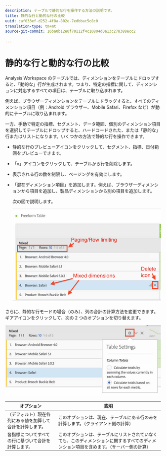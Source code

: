 ```yaml
---
description: テーブルで静的な行を操作する方法の説明です。
title: 静的な行と動的な行の比較
uuid: caf033ef-d252-4f8a-802e-7edbbac5c8c0
translation-type: tm+mt
source-git-commit: 16ba0b12e0f70112f4c10804d0a13c278388ecc2

---
```



# 静的な行と動的な行の比較

Analysis Workspace のテーブルでは、ディメンションをテーブルにドロップすると、「動的な」行が生成されます。つまり、特定の指標に関して、ディメンションに対応するすべての項目は、テーブルに取り込まれます。

例えば、ブラウザーディメンションをテーブルにドラッグすると、すべてのディメンション項目（例：Android ブラウザー、Mobile Safari、Firefox など）が動的にテーブルに取り込まれます。

一方、手動で特定の指標、セグメント、データ範囲、個別のディメンション項目を選択してテーブルにドロップすると、ハードコードされた、または「静的な」行またはリストになります。いくつかの方法で静的な行を操作できます。

* 静的な行のプレビューアイコンをクリックして、セグメント、指標、日付範囲をプレビューできます。
* 「x」アイコンをクリックして、テーブルから行を削除します。
* 表示される行の数を制限し、ページングを有効にします。
* 「混在ディメンション項目」を追加します。例えば、ブラウザーディメンションから項目を追加し、製品ディメンションから別の項目を追加します。

   次の図で説明します。

   ![](assets/static_rows.png)

さらに、静的な行モードの場合（のみ）、列の合計の計算方法を変更できます。ギアアイコンをクリックして、次の 2 つのオプションを切り替えます。

![](assets/column-totals.png)

| オプション | 説明 |
|---|---|
| （デフォルト）現在各列にある値を加算して合計を計算します。 | このオプションは、現在、テーブルにある行のみを計算します。（クライアント側の計算） |
| 各指標についてすべての行に基づいて合計を計算します。 | このオプションは、テーブルにリストされていなくても、このディメンションに関するすべてのディメンション項目を含めます。（サーバー側の計算） |

